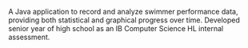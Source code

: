 A Java application to record and analyze swimmer performance data, providing both statistical and graphical progress over time.
Developed senior year of high school as an IB Computer Science HL internal assessment.
